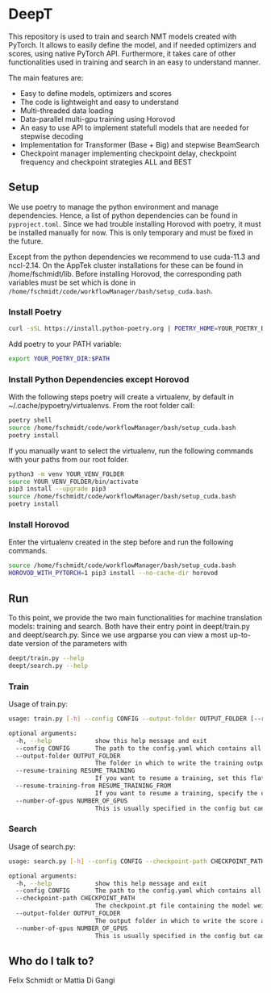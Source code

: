 # DeepT #

This repository is used to train and search NMT models created with PyTorch.
It allows to easily define the model, and if needed optimizers and scores, using native PyTorch API.
Furthermore, it takes care of other functionalities used in training and search in an easy to understand manner.

The main features are:

- Easy to define models, optimizers and scores
- The code is lightweight and easy to understand
- Multi-threaded data loading
- Data-parallel multi-gpu training using Horovod
- An easy to use API to implement statefull models that are needed for stepwise decoding
- Implementation for Transformer (Base + Big) and stepwise BeamSearch
- Checkpoint manager implementing checkpoint delay, checkpoint frequency and checkpoint strategies ALL and BEST

## Setup ##

We use poetry to manage the python environment and manage dependencies.
Hence, a list of python dependencies can be found in `pyproject.toml`.
Since we had trouble installing Horovod with poetry, it must be installed manually for now.
This is only temporary and must be fixed in the future.

Except from the python dependencies we recommend to use cuda-11.3 and nccl-2.14.
On the AppTek cluster installations for these can be found in /home/fschmidt/lib. 
Before installing Horovod, the corresponding path variables must be set which is done in `/home/fschmidt/code/workflowManager/bash/setup_cuda.bash`.

### Install Poetry ####

```bash
curl -sSL https://install.python-poetry.org | POETRY_HOME=YOUR_POETRY_DIR python3 -
```

Add poetry to your PATH variable:
```bash
export YOUR_POETRY_DIR:$PATH
```

### Install Python Dependencies except Horovod ####

With the following steps poetry will create a virtualenv, by default in ~/.cache/pypoetry/virtualenvs.
From the root folder call:
```bash
poetry shell
source /home/fschmidt/code/workflowManager/bash/setup_cuda.bash
poetry install
```

If you manually want to select the virtualenv, run the following commands with your paths from our root folder.
```bash
python3 -m venv YOUR_VENV_FOLDER
source YOUR_VENV_FOLDER/bin/activate
pip3 install --upgrade pip3
source /home/fschmidt/code/workflowManager/bash/setup_cuda.bash
poetry install
```

### Install Horovod ####

Enter the virtualenv created in the step before and run the following commands. 

```bash
source /home/fschmidt/code/workflowManager/bash/setup_cuda.bash
HOROVOD_WITH_PYTORCH=1 pip3 install --no-cache-dir horovod
```

## Run ##

To this point, we provide the two main functionalities for machine translation models: training and search.
Both have their entry point in deept/train.py and deept/search.py.
Since we use argparse you can view a most up-to-date version of the parameters with
```bash
deept/train.py --help
deept/search.py --help
```

### Train ###

Usage of train.py:

```bash
usage: train.py [-h] --config CONFIG --output-folder OUTPUT_FOLDER [--resume-training RESUME_TRAINING] [--resume-training-from RESUME_TRAINING_FROM] [--number-of-gpus NUMBER_OF_GPUS]

optional arguments:
  -h, --help            show this help message and exit
  --config CONFIG       The path to the config.yaml which contains all user defined parameters.
  --output-folder OUTPUT_FOLDER
                        The folder in which to write the training output (ckpts, learning-rates, perplexities etc.)
  --resume-training RESUME_TRAINING
                        If you want to resume a training, set this flat to 1 and specify the directory with "resume-training-from".
  --resume-training-from RESUME_TRAINING_FROM
                        If you want to resume a training, specify the output directory here. We expect it to have the same layout as a newly created one.
  --number-of-gpus NUMBER_OF_GPUS
                        This is usually specified in the config but can also be overwritten from the cli.
```

### Search ###

Usage of search.py:

```bash
usage: search.py [-h] --config CONFIG --checkpoint-path CHECKPOINT_PATH [--output-folder OUTPUT_FOLDER] [--number-of-gpus NUMBER_OF_GPUS]

optional arguments:
  -h, --help            show this help message and exit
  --config CONFIG       The path to the config.yaml which contains all user defined parameters. It may or may not match the one trained with. This is up to the user to ensure.
  --checkpoint-path CHECKPOINT_PATH
                        The checkpoint.pt file containing the model weights.
  --output-folder OUTPUT_FOLDER
                        The output folder in which to write the score and hypotheses.
  --number-of-gpus NUMBER_OF_GPUS
                        This is usually specified in the config but can also be overwritten from the cli. However, in search this can only be 0 or 1. We do not support multi-gpu decoding. If you set it to >1 we will set it back to 1 so that you dont need to modify the config in search.
```

## Who do I talk to? ##

Felix Schmidt or Mattia Di Gangi
